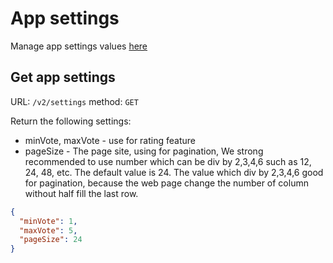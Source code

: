 # App settings

Manage app settings values [here](../backend/app-setting.md)

## Get app settings

URL: `/v2/settings`
method: `GET`

Return the following settings:

- minVote, maxVote - use for rating feature
- pageSize - The page site, using for pagination, We strong recommended to use number which can be div by 2,3,4,6
  such as 12, 24, 48, etc. The default value is 24. The value which div by 2,3,4,6 good for pagination, because the web
  page change the number of column without half fill the last row.

```json
{
  "minVote": 1,
  "maxVote": 5,
  "pageSize": 24
}
```